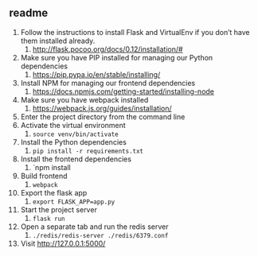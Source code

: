 ## readme

1. Follow the instructions to install Flask and VirtualEnv if you don’t have them installed already.
    1. http://flask.pocoo.org/docs/0.12/installation/#
2. Make sure you have PIP installed for managing our Python dependencies
    1. https://pip.pypa.io/en/stable/installing/
3. Install NPM for managing our frontend dependencies
    1. https://docs.npmjs.com/getting-started/installing-node
4. Make sure you have webpack installed
    1. https://webpack.js.org/guides/installation/
5. Enter the project directory from the command line
6. Activate the virtual environment
    1. `source venv/bin/activate`
7. Install the Python dependencies
    1. `pip install -r requirements.txt`
8. Install the frontend dependencies
    1. `npm install 
9. Build frontend
    1. `webpack`
10. Export the flask app
    1. `export FLASK_APP=app.py`
11. Start the project server
    1. `flask run`
12. Open a separate tab and run the redis server
    1. `./redis/redis-server ./redis/6379.conf`
13. Visit http://127.0.0.1:5000/